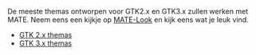 <!--
.. link:
.. description:
.. tags: Themes
.. date: 202O-03-04 17:32:07
.. title: Themas
.. slug: themes
-->

De meeste themas ontworpen voor GTK2.x en GTK3.x zullen werken met MATE. Neem
eens een kijkje op [MATE-Look](https://mate-look.org) en kijk eens wat je leuk
vind.

  * [GTK 2.x themas](https://www.mate-look.org/browse/cat/136)
  * [GTK 3.x themas](https://www.mate-look.org/browse/cat/135)
